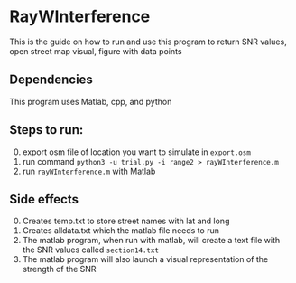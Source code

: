 # RayWInterference
This is the guide on how to run and use this program to return SNR values, open street map visual, figure with data points

## Dependencies
This program uses Matlab, cpp, and python

## Steps to run:
0. export osm file of location you want to simulate in `export.osm`
1. run command `python3 -u trial.py -i range2 > rayWInterference.m`
2. run `rayWInterference.m` with Matlab


## Side effects
0. Creates temp.txt to store street names with lat and long
1. Creates alldata.txt which the matlab file needs to run
2. The matlab program, when run with matlab, will create a text file with the SNR values called `section14.txt`
3. The matlab program will also launch a visual representation of the strength of the SNR
